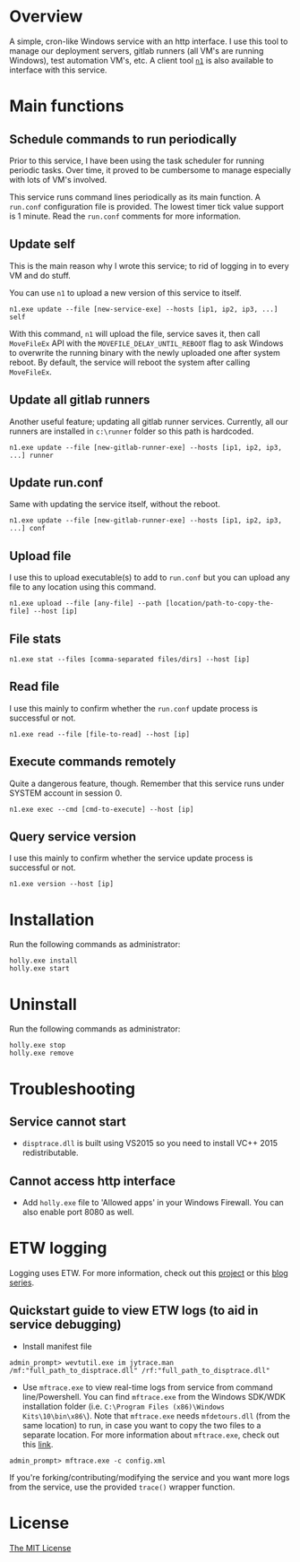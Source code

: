 # Overview

A simple, cron-like Windows service with an http interface. I use this tool to manage our deployment servers, gitlab runners (all VM's are running Windows), test automation VM's, etc. A client tool [`n1`](https://github.com/flowerinthenight/n1) is also available to interface with this service.

# Main functions

## Schedule commands to run periodically

Prior to this service, I have been using the task scheduler for running periodic tasks. Over time, it proved to be cumbersome to manage especially with lots of VM's involved.

This service runs command lines periodically as its main function. A `run.conf` configuration file is provided. The lowest timer tick value support is 1 minute. Read the `run.conf` comments for more information.

## Update self

This is the main reason why I wrote this service; to rid of logging in to every VM and do stuff.

You can use `n1` to upload a new version of this service to itself.

```
n1.exe update --file [new-service-exe] --hosts [ip1, ip2, ip3, ...] self
```

With this command, `n1` will upload the file, service saves it, then call `MoveFileEx` API with the `MOVEFILE_DELAY_UNTIL_REBOOT` flag to ask Windows to overwrite the running binary with the newly uploaded one after system reboot. By default, the service will reboot the system after calling `MoveFileEx`.

## Update all gitlab runners

Another useful feature; updating all gitlab runner services. Currently, all our runners are installed in `c:\runner` folder so this path is hardcoded.

```
n1.exe update --file [new-gitlab-runner-exe] --hosts [ip1, ip2, ip3, ...] runner
```

## Update run.conf

Same with updating the service itself, without the reboot.

```
n1.exe update --file [new-gitlab-runner-exe] --hosts [ip1, ip2, ip3, ...] conf
```

## Upload file

I use this to upload executable(s) to add to `run.conf` but you can upload any file to any location using this command.

```
n1.exe upload --file [any-file] --path [location/path-to-copy-the-file] --host [ip]
```

## File stats

```
n1.exe stat --files [comma-separated files/dirs] --host [ip]
```

## Read file

I use this mainly to confirm whether the `run.conf` update process is successful or not.

```
n1.exe read --file [file-to-read] --host [ip]
```

## Execute commands remotely

Quite a dangerous feature, though. Remember that this service runs under SYSTEM account in session 0.

```
n1.exe exec --cmd [cmd-to-execute] --host [ip]
```

## Query service version

I use this mainly to confirm whether the service update process is successful or not.

```
n1.exe version --host [ip]
```

# Installation

Run the following commands as administrator:

```
holly.exe install
holly.exe start
```

# Uninstall

Run the following commands as administrator:

```
holly.exe stop
holly.exe remove
```

# Troubleshooting

## Service cannot start

* `disptrace.dll` is built using VS2015 so you need to install VC++ 2015 redistributable.

## Cannot access http interface

* Add `holly.exe` file to 'Allowed apps' in your Windows Firewall. You can also enable port 8080 as well.

# ETW logging

Logging uses ETW. For more information, check out this [project](https://github.com/flowerinthenight/go-windows-service-etw) or this [blog series](http://flowerinthenight.com/blog/2016/03/01/etw-part1).

## Quickstart guide to view ETW logs (to aid in service debugging)

* Install manifest file

```
admin_prompt> wevtutil.exe im jytrace.man /mf:"full_path_to_disptrace.dll" /rf:"full_path_to_disptrace.dll"
```

* Use `mftrace.exe` to view real-time logs from service from command line/Powershell. You can find `mftrace.exe` from the Windows SDK/WDK installation folder (i.e. `C:\Program Files (x86)\Windows Kits\10\bin\x86\`). Note that `mftrace.exe` needs `mfdetours.dll` (from the same location) to run, in case you want to copy the two files to a separate location. For more information about `mftrace.exe`, check out this [link](https://msdn.microsoft.com/en-us/library/windows/desktop/ff685116(v=vs.85).aspx).

```
admin_prompt> mftrace.exe -c config.xml
```

If you're forking/contributing/modifying the service and you want more logs from the service, use the provided `trace()` wrapper function.

# License

[The MIT License](./LICENSE.md)
